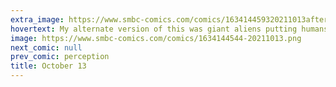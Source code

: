```yaml
---
extra_image: https://www.smbc-comics.com/comics/163414459320211013after.png
hovertext: My alternate version of this was giant aliens putting humans in food slurry so that their excreta would cause it to be fluffy, but honestly that felt weird.
image: https://www.smbc-comics.com/comics/1634144544-20211013.png
next_comic: null
prev_comic: perception
title: October 13
---
```


